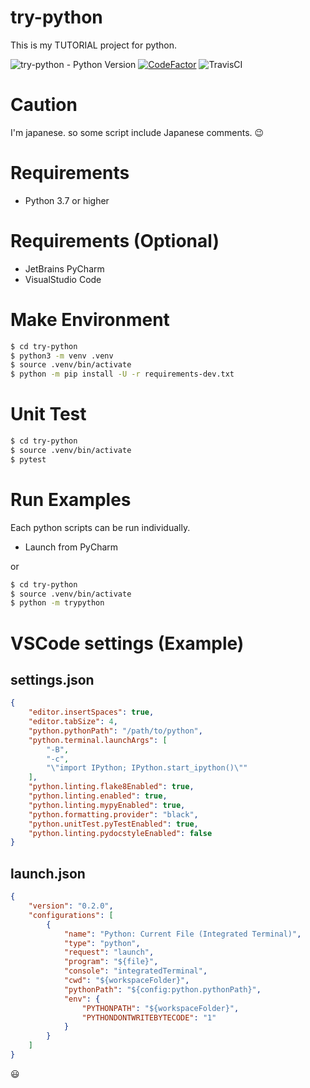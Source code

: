 # try-python
This is my TUTORIAL project for python. 

![try-python - Python Version](https://img.shields.io/badge/python-3.8-blue.svg)
[![CodeFactor](https://www.codefactor.io/repository/github/devlights/try-python/badge)](https://www.codefactor.io/repository/github/devlights/try-python)
![TravisCI](https://travis-ci.org/devlights/try-python.svg?branch=master)

# Caution
I'm japanese. so some script include Japanese comments. :wink:

# Requirements
- Python 3.7 or higher

# Requirements (Optional)
- JetBrains PyCharm
- VisualStudio Code

# Make Environment
```sh
$ cd try-python
$ python3 -m venv .venv
$ source .venv/bin/activate
$ python -m pip install -U -r requirements-dev.txt
```

# Unit Test
```sh
$ cd try-python
$ source .venv/bin/activate
$ pytest
```

# Run Examples
Each python scripts can be run individually.
- Launch from PyCharm

or

```sh
$ cd try-python
$ source .venv/bin/activate
$ python -m trypython
```

# VSCode settings (Example)

## settings.json

```json
{
    "editor.insertSpaces": true,
    "editor.tabSize": 4,
    "python.pythonPath": "/path/to/python",
    "python.terminal.launchArgs": [
        "-B",
        "-c",
        "\"import IPython; IPython.start_ipython()\""
    ],
    "python.linting.flake8Enabled": true,
    "python.linting.enabled": true,
    "python.linting.mypyEnabled": true,
    "python.formatting.provider": "black",
    "python.unitTest.pyTestEnabled": true,
    "python.linting.pydocstyleEnabled": false
}
```

## launch.json

```json
{
    "version": "0.2.0",
    "configurations": [
        {
            "name": "Python: Current File (Integrated Terminal)",
            "type": "python",
            "request": "launch",
            "program": "${file}",
            "console": "integratedTerminal",
            "cwd": "${workspaceFolder}",
            "pythonPath": "${config:python.pythonPath}",
            "env": {
                "PYTHONPATH": "${workspaceFolder}",
                "PYTHONDONTWRITEBYTECODE": "1"
            }
        }
    ]
}
```

:smiley:
